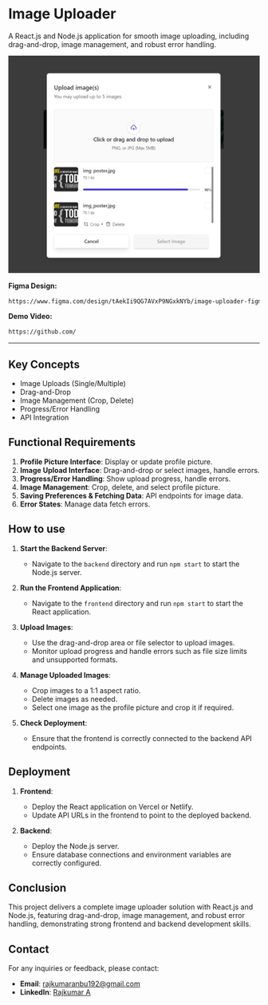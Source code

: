 # Image Uploader

A React.js and Node.js application for smooth image uploading, including drag-and-drop, image management, and robust error handling.

![Preview Image](Front-End/src/Image/Project_Demo.png) 

**Figma Design:** 
```bash
https://www.figma.com/design/tAekIi9QG7AVxP9NGxkNYb/image-uploader-figma?node-id=0-1&t=mH62885eeSkaIzEr-1
```
**Demo Video:** 
```bash
https://github.com/
```
--- 

## Key Concepts

- Image Uploads (Single/Multiple)
- Drag-and-Drop
- Image Management (Crop, Delete)
- Progress/Error Handling
- API Integration

## Functional Requirements

1. **Profile Picture Interface**: Display or update profile picture.
2. **Image Upload Interface**: Drag-and-drop or select images, handle errors.
3. **Progress/Error Handling**: Show upload progress, handle errors.
4. **Image Management**: Crop, delete, and select profile picture.
5. **Saving Preferences & Fetching Data**: API endpoints for image data.
6. **Error States**: Manage data fetch errors.

## How to use

1. **Start the Backend Server**:
   - Navigate to the `backend` directory and run `npm start` to start the Node.js server.

2. **Run the Frontend Application**:
   - Navigate to the `frontend` directory and run `npm start` to start the React application.

3. **Upload Images**:
   - Use the drag-and-drop area or file selector to upload images. 
   - Monitor upload progress and handle errors such as file size limits and unsupported formats.

4. **Manage Uploaded Images**:
   - Crop images to a 1:1 aspect ratio.
   - Delete images as needed.
   - Select one image as the profile picture and crop it if required.

5. **Check Deployment**:
   - Ensure that the frontend is correctly connected to the backend API endpoints.

## Deployment

1. **Frontend**:
   - Deploy the React application on Vercel or Netlify.
   - Update API URLs in the frontend to point to the deployed backend.

2. **Backend**:
   - Deploy the Node.js server.
   - Ensure database connections and environment variables are correctly configured.

## Conclusion

This project delivers a complete image uploader solution with React.js and Node.js, featuring drag-and-drop, image management, and robust error handling, demonstrating strong frontend and backend development skills.

## Contact

For any inquiries or feedback, please contact:
- **Email**: rajkumaranbu192@gmail.com
- **LinkedIn**: [Rajkumar A](https://www.linkedin.com/in/rajkumar-cse/)
